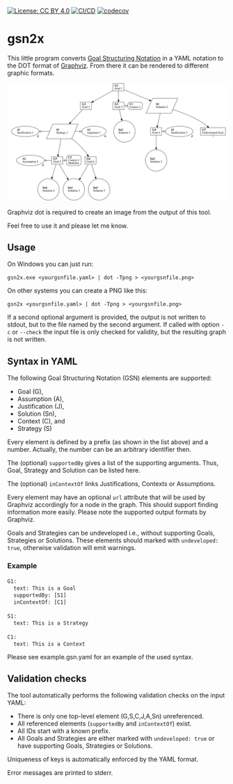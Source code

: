 [![License: CC BY 4.0](https://img.shields.io/badge/License-CC%20BY%204.0-lightgrey.svg)](https://creativecommons.org/licenses/by/4.0/) [![CI/CD](https://github.com/jonasthewolf/gsn2x/actions/workflows/rust.yml/badge.svg)](https://github.com/jonasthewolf/gsn2x/actions/workflows/rust.yml) [![codecov](https://codecov.io/gh/jonasthewolf/gsn2x/branch/master/graph/badge.svg?token=YQKUQQOYS3)](https://codecov.io/gh/jonasthewolf/gsn2x)

# gsn2x

This little program converts [Goal Structuring Notation](https://scsc.uk/gsn) in a YAML notation to the DOT format of [Graphviz](https://graphviz.org). From there it can be rendered to different graphic formats.

<img src="example.gsn.svg" style="@media (prefers-color-scheme: dark) { img { filter: invert(1); } } @media (prefers-dark-interface) { img { filter: invert(1); } }"
/>

Graphviz dot is required to create an image from the output of this tool.

Feel free to use it and please let me know.


## Usage

On Windows you can just run:

    gsn2x.exe <yourgsnfile.yaml> | dot -Tpng > <yourgsnfile.png>

On other systems you can create a PNG like this:

    gsn2x <yourgsnfile.yaml> | dot -Tpng > <yourgsnfile.png>

If a second optional argument is provided, the output is not written to stdout, but to the file named by the second argument.
If called with option `-c` or `--check` the input file is only checked for validity, but the resulting graph is not written.
    
## Syntax in YAML

The following Goal Structuring Notation (GSN) elements are supported:
 - Goal (G), 
 - Assumption (A), 
 - Justification (J), 
 - Solution (Sn),
 - Context (C), and
 - Strategy (S)

Every element is defined by a prefix (as shown in the list above) and a number.
Actually, the number can be an arbitrary identifier then.

The (optional) `supportedBy` gives a list of the supporting arguments. Thus, Goal, Strategy and Solution can be listed here.

The (optional) `inContextOf` links Justifications, Contexts or Assumptions. 

Every element may have an optional `url` attribute that will be used by Graphviz accordingly for a node in the graph.
This should support finding information more easily. Please note the supported output formats by Graphviz.

Goals and Strategies can be undeveloped i.e., without supporting Goals, Strategies or Solutions.
These elements should marked with `undeveloped: true`, otherwise validation will emit warnings.

### Example

    G1:
      text: This is a Goal
      supportedBy: [S1]
      inContextOf: [C1]
    
    S1:
      text: This is a Strategy
    
    C1: 
      text: This is a Context


Please see example.gsn.yaml for an example of the used syntax.

## Validation checks

The tool automatically performs the following validation checks on the input YAML:

 - There is only one top-level element (G,S,C,J,A,Sn) unreferenced. 
 - All referenced elements (`supportedBy` and `inContextOf`) exist.
 - All IDs start with a known prefix.
 - All Goals and Strategies are either marked with `undeveloped: true` or have supporting Goals, Strategies or Solutions.

Uniqueness of keys is automatically enforced by the YAML format.

Error messages are printed to stderr.
